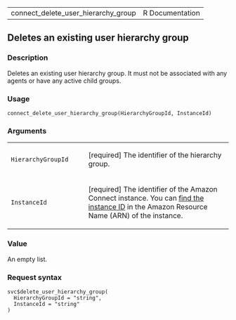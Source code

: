 <table style="width: 100%;">
<tbody>
<tr class="odd">
<td>connect_delete_user_hierarchy_group</td>
<td style="text-align: right;">R Documentation</td>
</tr>
</tbody>
</table>

## Deletes an existing user hierarchy group

### Description

Deletes an existing user hierarchy group. It must not be associated with
any agents or have any active child groups.

### Usage

    connect_delete_user_hierarchy_group(HierarchyGroupId, InstanceId)

### Arguments

<table>
<colgroup>
<col style="width: 35%" />
<col style="width: 65%" />
</colgroup>
<tbody>
<tr class="odd">
<td><code
id="connect_delete_user_hierarchy_group_:_HierarchyGroupId">HierarchyGroupId</code></td>
<td><p>[required] The identifier of the hierarchy group.</p></td>
</tr>
<tr class="even">
<td><code
id="connect_delete_user_hierarchy_group_:_InstanceId">InstanceId</code></td>
<td><p>[required] The identifier of the Amazon Connect instance. You can
<a
href="https://docs.aws.amazon.com/connect/latest/adminguide/find-instance-arn.html">find
the instance ID</a> in the Amazon Resource Name (ARN) of the
instance.</p></td>
</tr>
</tbody>
</table>

### Value

An empty list.

### Request syntax

    svc$delete_user_hierarchy_group(
      HierarchyGroupId = "string",
      InstanceId = "string"
    )

